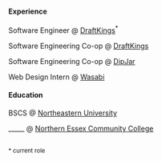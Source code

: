 #### **Experience**

Software Engineer @ [DraftKings](https://www.draftkings.com/)<sup>*</sup>

Software Engineering Co-op @ [DraftKings](https://www.draftkings.com/)

Software Engineering Co-op @ [DipJar](https://www.dipjar.com/)

Web Design Intern @ [Wasabi](https://wasabi.com/)

#### **Education**

BSCS @ [Northeastern University](https://www.northeastern.edu/)

_____ @ [Northern Essex Community College](https://www.necc.mass.edu/)

## 
<sub>* current role</sub>

